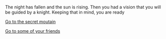 The night has fallen and the sun is rising. Then you had a vision that you will be guided by a knight. Keeping that in mind, you are ready

[Go to the secret moutain](3.md)

[Go to some of your friends](3-A.md)